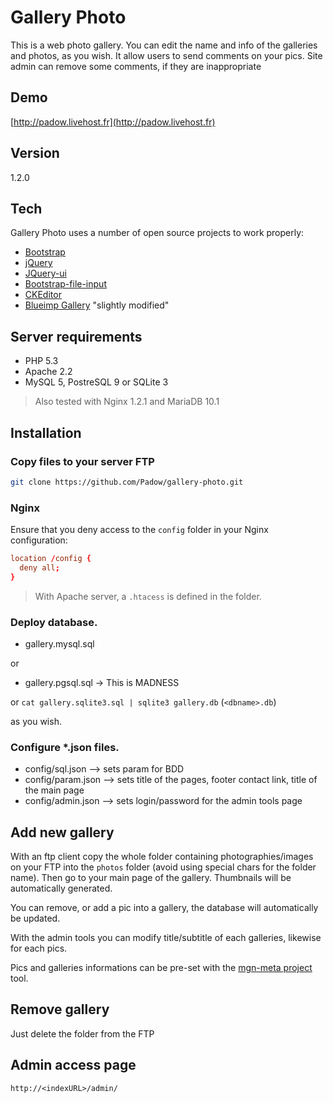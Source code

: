 # Gallery Photo

This is a web photo gallery.
You can edit the name and info of the galleries and photos, as you wish.
It allow users to send comments on your pics.
Site admin can remove some comments, if they are inappropriate

## Demo
[http://padow.livehost.fr](http://padow.livehost.fr)

## Version
1.2.0

## Tech

Gallery Photo uses a number of open source projects to work properly:

* [Bootstrap]
* [jQuery]
* [JQuery-ui]
* [Bootstrap-file-input]
* [CKEditor]
* [Blueimp Gallery] "slightly modified"

## Server requirements
* PHP 5.3
* Apache 2.2
* MySQL 5, PostreSQL 9 or SQLite 3

> Also tested with Nginx 1.2.1 and MariaDB 10.1

## Installation

### Copy files to your server FTP
```sh
git clone https://github.com/Padow/gallery-photo.git
```

### Nginx
Ensure that you deny access to the `config` folder in your Nginx configuration:
```conf
location /config {
  deny all;
}
```
> With Apache server, a `.htacess` is defined in the folder.

### Deploy database.

* gallery.mysql.sql

or

* gallery.pgsql.sql -> This is MADNESS

or `cat gallery.sqlite3.sql | sqlite3 gallery.db` (`<dbname>.db`)

as you wish.

### Configure *.json files.

* config/sql.json --> sets param for BDD
* config/param.json --> sets title of the pages, footer contact link, title of the main page
* config/admin.json --> sets login/password for the admin tools page

## Add new gallery

With an ftp client copy the whole folder containing photographies/images on your FTP into the `photos` folder (avoid using special chars for the folder name).
Then go to your main page of the gallery.
Thumbnails will be automatically generated.

You can remove, or add a pic into a gallery, the database will automatically be updated.

With the admin tools you can modify title/subtitle of each galleries, likewise for each pics.

Pics and galleries informations can be pre-set with the [mgn-meta project] tool.



## Remove gallery

Just delete the folder from the FTP

## Admin access page

`http://<indexURL>/admin/`




[Bootstrap]:http://getbootstrap.com/
[jQuery]:http://jquery.com
[JQuery-ui]:jqueryui.com
[Bootstrap-file-input]:https://github.com/grevory/bootstrap-file-input
[CKEditor]:http://ckeditor.com/
[Blueimp Gallery]:https://github.com/blueimp/Gallery
[mgn-meta project]:https://github.com/Fragan/mgn-meta
